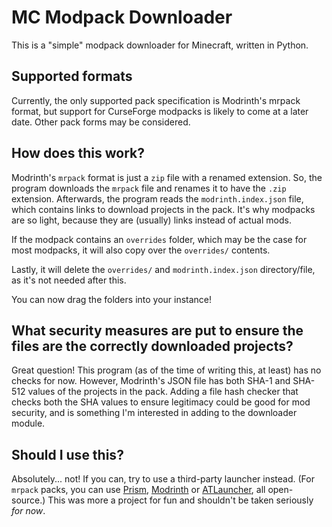 # MC Modpack Downloader

This is a "simple" modpack downloader for Minecraft, written in Python.

## Supported formats

Currently, the only supported pack specification is Modrinth's mrpack format, but support for CurseForge modpacks is likely to come at a later date.
Other pack forms may be considered.

## How does this work?

Modrinth's `mrpack` format is just a `zip` file with a renamed extension. So, the program downloads the `mrpack` file and renames it to have the `.zip` extension.
Afterwards, the program reads the `modrinth.index.json` file, which contains links to download projects in the pack. It's why modpacks are so light, because they are (usually) links instead of actual mods.

If the modpack contains an `overrides` folder, which may be the case for most modpacks, it will also copy over the `overrides/` contents.

Lastly, it will delete the `overrides/` and `modrinth.index.json` directory/file, as it's not needed after this.

You can now drag the folders into your instance!

## What security measures are put to ensure the files are the correctly downloaded projects?

Great question! This program (as of the time of writing this, at least) has no checks for now. However, Modrinth's JSON file has both SHA-1 and SHA-512 values of the projects in the pack. Adding a file hash checker that checks both the SHA values to ensure legitimacy could be good for mod security, and is something I'm interested in adding to the downloader module.

## Should I use this?

Absolutely... not! If you can, try to use a third-party launcher instead. (For `mrpack` packs, you can use [Prism](https://prismlauncher.org), [Modrinth](https://modrinth.com/app) or [ATLauncher](https://atlauncher.com), all open-source.) This was more a project for fun and shouldn't be taken seriously *for now*.
